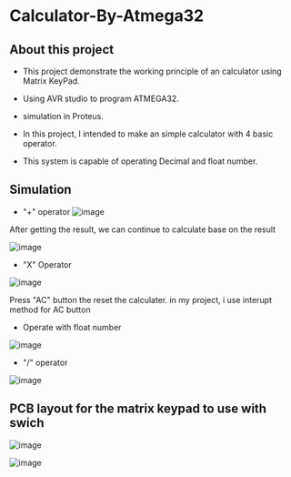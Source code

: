 # Calculator-By-Atmega32
## About  this project 

* This project demonstrate the working principle of an calculator using Matrix KeyPad.

* Using AVR studio to program ATMEGA32.
  
* simulation in Proteus.
  
* In this project, I intended to make an simple calculator with 4 basic operator.
  
* This system is capable of operating Decimal and float number.
## Simulation
* "+" operator
![image](https://github.com/phamhduc/Calculator-By-Atmega32/assets/101264143/0659a77a-0665-4f4a-b09c-02869d42c620)

After getting the result, we can continue to calculate base on the result

![image](https://github.com/phamhduc/Calculator-By-Atmega32/assets/101264143/809ff4d7-4c36-449e-a804-156a5d7e813f)

* "X" Operator

![image](https://github.com/phamhduc/Calculator-By-Atmega32/assets/101264143/1bc47e92-4aef-4d28-8860-fa65b74df1c6)

Press "AC" button the reset the calculater. in my project, i use interupt method for AC button 

* Operate with float number 

![image](https://github.com/phamhduc/Calculator-By-Atmega32/assets/101264143/5086cffb-7281-472d-a077-a615bfc54f2d)

* "/" operator

![image](https://github.com/phamhduc/Calculator-By-Atmega32/assets/101264143/3bdf6b77-aa12-47f8-97ad-41c97e51023b)


## PCB layout for the matrix keypad to use with swich 

![image](https://github.com/phamhduc/Calculator-By-Atmega32/assets/101264143/39563eb2-aa6a-4d0e-a143-fd57ce42a200)

![image](https://github.com/phamhduc/Calculator-By-Atmega32/assets/101264143/0c26a9df-7215-4342-a620-c46db0ba922f)


